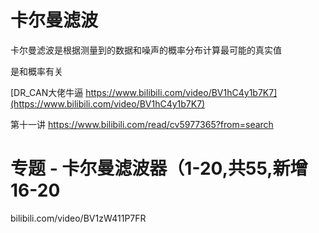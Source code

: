 # 卡尔曼滤波







卡尔曼滤波是根据测量到的数据和噪声的概率分布计算最可能的真实值

是和概率有关

[DR_CAN大佬牛逼 https://www.bilibili.com/video/BV1hC4y1b7K7](https://www.bilibili.com/video/BV1hC4y1b7K7)











第十一讲
https://www.bilibili.com/read/cv5977365?from=search



# 专题 \- 卡尔曼滤波器（1-20,共55,新增16-20

bilibili.com/video/BV1zW411P7FR






























